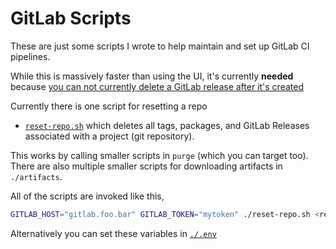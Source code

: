 GitLab Scripts
====

These are just some scripts I wrote to help maintain and set up GitLab CI
pipelines.

While this is massively faster than using the UI, it's currently **needed**
because [you can not currently delete a GitLab release after it's
created](https://stackoverflow.com/q/54418978/124486)

Currently there is one script for resetting a repo

* [`reset-repo.sh`](./reset-repo.sh) which deletes all tags, packages, and
	GitLab Releases associated with a project (git repository).

This works by calling smaller scripts in `purge` (which you can target too).
There are also multiple smaller scripts for downloading artifacts in
`./artifacts`.

All of the scripts are invoked like this,

```sh
GITLAB_HOST="gitlab.foo.bar" GITLAB_TOKEN="mytoken" ./reset-repo.sh <repo>
```

Alternatively you can set these variables in [`./.env`](./.env)
